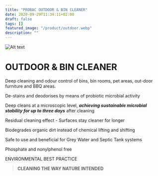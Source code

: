 ```yaml
---
title: "PROBAC OUTDOOR & BIN CLEANER"
date: 2020-09-29T11:34:11+02:00
draft: false
tags: []
featured_image: "/product/outdoor.webp"
description: ""
---
```

![Alt text](/product/o_b.png)

# OUTDOOR & BIN CLEANER

Deep cleaning and odour control of bins, bin rooms,
pet areas, out-door furniture and BBQ areas. 

De-stains and deodorises by means of probiotic
microbial activity

Deep cleans at a microscopic level, ***achieving
sustainable microbial stability for up to three days***
after cleaning

Residual cleaning effect - Surfaces stay cleaner for longer

Biodegrades organic dirt instead of chemical
lifting and shifting

Safe to use and beneficial for Grey Water
and Septic Tank systems

Phosphate and nonylphenol free

ENVIRONMENTAL BEST PRACTICE

>**CLEANING THE WAY NATURE INTENDED**